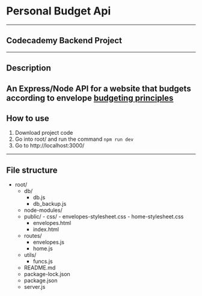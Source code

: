 # Personal Budget Api 
---
## **Codecademy Backend Project**
---
## Description
  An Express/Node API for a website that budgets according to envelope [budgeting principles](https://www.thebalance.com/what-is-envelope-budgeting-1293682)
---
## How to use
  1) Download project code
  2) Go into root/ and run the command `npm run dev`
  3) Go to http://localhost:3000/
---
## File structure
  - root/
    - db/
      - db.js
      - db_backup.js
    - node-modules/
    - public/
		  - css/
			  - envelopes-stylesheet.css
				- home-stylesheet.css
      - envelopes.html
      - index.html
    - routes/
      - envelopes.js
      - home.js
    - utils/
      - funcs.js
    - README.md
    - package-lock.json
    - package.json
    - server.js
